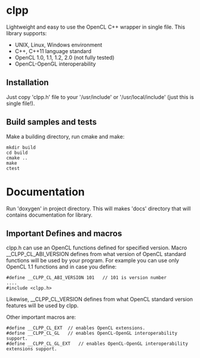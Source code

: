 # clpp
Lightweight and easy to use the OpenCL C++ wrapper in single file.
This library supports:

* UNIX, Linux, Windows environment
* C++, C++11 language standard
* OpenCL 1.0, 1.1, 1.2, 2.0 (not fully tested)
* OpenCL-OpenGL interoperability

## Installation

Just copy 'clpp.h' file to your '/usr/include' or '/usr/local/include'
(just this is single file!).

## Build samples and tests

Make a building directory, run cmake and make:

    mkdir build
    cd build
    cmake ..
    make
    ctest

# Documentation

Run 'doxygen' in project directory. This will makes 'docs' directory that will contains
documentation for library.

## Important Defines and macros

clpp.h can use an OpenCL functions defined for specified version. Macro \_\_CLPP\_CL\_ABI\_VERSION
defines from what version of OpenCL standard functions will be used by your program.
For example you can use only OpenCL 1.1 functions and in case you define:

    #define __CLPP_CL_ABI_VERSION 101   // 101 is version number
    ....
    #include <clpp.h>

Likewise, \_\_CLPP\_CL\_VERSION defines from what OpenCL standard version features will be used
by clpp.

Other important macros are:

    #define __CLPP_CL_EXT  // enables OpenCL extensions.
    #define __CLPP_CL_GL   // enables OpenCL-OpenGL interoperability support.
    #define __CLPP_CL_GL_EXT   // enables OpenCL-OpenGL interoperability extensions support.
